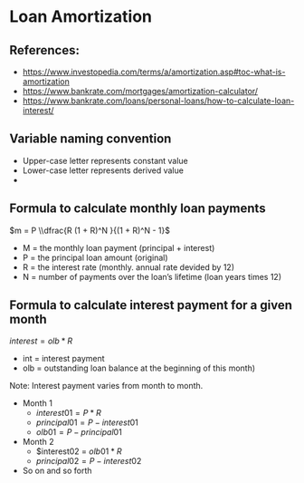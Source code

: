 # Loan Amortization

## References:

- https://www.investopedia.com/terms/a/amortization.asp#toc-what-is-amortization
- https://www.bankrate.com/mortgages/amortization-calculator/
- https://www.bankrate.com/loans/personal-loans/how-to-calculate-loan-interest/

## Variable naming convention

- Upper-case letter represents constant value
- Lower-case letter represents derived value
- 
## Formula to calculate monthly loan payments

$m = P \\dfrac{R (1 + R)^N }{(1 + R)^N - 1}$

- M = the monthly loan payment (principal + interest)
- P	= the principal loan amount (original)
- R	= the interest rate (monthly. annual rate devided by 12)
- N	= number of payments over the loan’s lifetime (loan years times 12)

## Formula to calculate interest payment for a given month

$interest = olb * R$

- int = interest payment
- olb = outstanding loan balance at the beginning of this month)

Note: Interest payment varies from month to month.

- Month 1
  - $interest01 = P * R$
  - $principal01 = P - interest01$
  - $olb01 = P - principal01$
- Month 2
  - $interest02 = $olb01 * R$
  - $principal02 = P - interest02$
- So on and so forth
  
